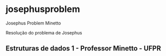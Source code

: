 # josephusproblem


Josephus Problem Minetto 


Resolução do problema de Josephus


## Estruturas de dados 1 - Professor Minetto - UFPR

